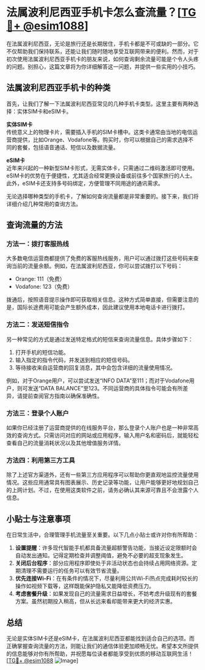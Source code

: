 # 法属波利尼西亚手机卡怎么查流量？[[TG💪+ @esim1088](https://t.me/s/esim1088)]

在法属波利尼西亚，无论是旅行还是长期居住，手机卡都是不可或缺的一部分。它不仅帮助我们保持联系，还能让我们随时随地享受互联网带来的便利。然而，对于初次使用法属波利尼西亚手机卡的朋友来说，如何查询剩余流量可能是个令人头疼的问题。别担心，这篇文章将为你详细解答这一问题，并提供一些实用的小技巧。

## 法属波利尼西亚手机卡的种类

首先，让我们了解一下法属波利尼西亚常见的几种手机卡类型。这里主要有两种选择：实体SIM卡和eSIM卡。

**实体SIM卡**  
传统意义上的物理卡片，需要插入手机的SIM卡槽中。这类卡通常由当地的电信运营商提供，比如Orange、Vodafone等。购买时，你可以根据自己的需求选择不同的套餐，包括语音通话、短信以及数据流量。

**eSIM卡**  
近年来兴起的一种新型SIM卡形式，无需实体卡，只需通过二维码激活即可使用。eSIM卡的优势在于便捷性，尤其适合经常更换设备或前往多个国家旅行的人士。此外，eSIM卡还支持多号码绑定，方便管理不同用途的通讯需求。

无论选择哪种类型的手机卡，了解如何查询流量都是非常重要的。接下来，我们将详细介绍几种常用的查询方法。

## 查询流量的方法

### 方法一：拨打客服热线

大多数电信运营商都提供了免费的客服热线服务，用户可以通过拨打这些号码来查询当前的流量余额。例如，在法属波利尼西亚，你可以尝试拨打以下号码：

- Orange: 111（免费）
- Vodafone: 123（免费）

拨通后，按照语音提示操作即可获取相关信息。这种方式简单直接，但需要注意的是，国际长途费用可能会产生额外成本，因此建议使用本地电话卡进行拨打。

### 方法二：发送短信指令

另一种常见的方式是通过发送特定格式的短信来查询流量信息。具体步骤如下：

1. 打开手机的短信功能。
2. 输入指定的指令代码，并发送到相应的短信号码。
3. 等待接收来自运营商的回复消息，其中会包含详细的流量使用情况。

例如，对于Orange用户，可以尝试发送“INFO DATA”至111；而对于Vodafone用户，则可发送“DATA BALANCE”至123。不同运营商的具体指令可能会有所差异，请提前查阅官方指南以确保准确性。

### 方法三：登录个人账户

如果你已经注册了运营商提供的在线服务平台，那么登录个人账户也是一种非常高效的查询方式。只需访问对应的网站或应用程序，输入用户名和密码后，就能轻松查看自己的流量消耗状况以及其他增值服务详情。

### 方法四：利用第三方工具

除了上述官方渠道外，还有一些第三方应用程序可以帮助你更直观地监控流量使用情况。这些应用通常具有图表展示、历史记录等功能，让用户能够更好地规划自己的上网计划。不过，在使用这类软件之前，请务必确认其来源可靠且不会泄露个人信息。

## 小贴士与注意事项

在日常生活中，合理管理手机流量至关重要。以下几点小贴士或许对你有所帮助：

1. **设置提醒**：许多现代智能手机都具备流量超额警告功能，当接近设定限额时会自动发出通知。记得定期检查并调整阈值，避免不必要的超支现象发生。
2. **关闭后台程序**：部分应用程序即使处于非活动状态也会持续占用网络资源。定期清理不需要运行的任务可以有效节省流量。
3. **优先连接Wi-Fi**：在有条件的情况下，尽量利用公共Wi-Fi热点完成耗时较长的操作如视频下载等，这样既能保护隐私又能降低资费压力。
4. **考虑套餐升级**：如果发现自己的流量需求日益增长，不妨考虑升级现有的套餐方案。虽然初期投入稍高，但从长远来看却能带来更大的经济实惠。

## 总结

无论是实体SIM卡还是eSIM卡，在法属波利尼西亚都能找到适合自己的选项。而正确掌握查询流量的方法，则能让我们的通信体验更加顺畅无忧。希望本文所提供的信息能够对你有所帮助，并祝愿每位读者都能享受到优质的移动互联网生活！[[TG💪+ @esim1088](https://t.me/s/esim1088) ![Image](https://i.postimg.cc/4NQfJmqS/Snipaste-2025-05-13-00-14-12.png)]